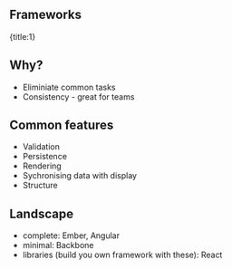 ## Frameworks
{title:1}

## Why?

- Eliminiate common tasks
- Consistency - great for teams

## Common features

- Validation
- Persistence
- Rendering
- Sychronising data with display
- Structure

## Landscape

- complete: Ember, Angular
- minimal: Backbone
- libraries (build you own framework with these): React
